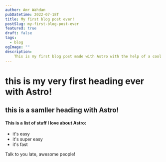 ```yaml
---
author: Amr Wahdan
pubDatetime: 2022-07-18T
title: My first blog post ever! 
postSlug: my-first-blog-post-ever
featured: true
draft: false
tags:
  - blog
ogImage: ""
description:
    This is my first blog post made with Astro with the help of a cool Astro template.
---
```


# this is my very first heading ever with Astro!

## this is a samller heading with Astro!

#### This is a list of stuff I love about Astro:
- it's easy
- it's super easy
- it's fast


Talk to you late, awesome people!